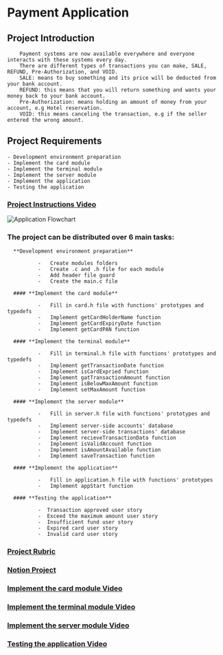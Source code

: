 # Payment Application
  

## Project Introduction
        Payment systems are now available everywhere and everyone interacts with these systems every day.
        There are different types of transactions you can make, SALE, REFUND, Pre-Authorization, and VOID.
        SALE: means to buy something and its price will be deducted from your bank account.
        REFUND: this means that you will return something and wants your money back to your bank account.
        Pre-Authorization: means holding an amount of money from your account, e.g Hotel reservation.
        VOID: this means canceling the transaction, e.g if the seller entered the wrong amount.


## Project Requirements
    - Development environment preparation
    - Implement the card module
    - Implement the terminal module
    - Implement the server module
    - Implement the application
    - Testing the application

### [Project Instructions Video](https://drive.google.com/file/d/1j_cUsUeqjQGy7Qt7IaLZPnssU1n6Qyy1/view?usp=sharing)
![Application Flowchart](https://drive.google.com/file/d/1NwftWZq8P9JkiO7-CAEIahu9OeWqbHHS/view?usp=sharing)


### The project can be distributed over 6 main tasks:

      **Development environment preparation**
      
              -   Create modules folders
              -   Create .c and .h file for each module
              -   Add header file guard
              -   Create the main.c file

      #### **Implement the card module**
      
              -   Fill in card.h file with functions' prototypes and typedefs
              -   Implement getCardHolderName function
              -   Implement getCardExpiryDate function
              -   Implement getCardPAN function

      #### **Implement the terminal module**

              -   Fill in terminal.h file with functions' prototypes and typedefs
              -   Implement getTransactionDate function
              -   Implement isCardExpried function
              -   Implement gatTransactionAmount function
              -   Implement isBelowMaxAmount function
              -   Implement setMaxAmount function

      #### **Implement the server module**

              -   Fill in server.h file with functions' prototypes and typedefs
              -   Implement server-side accounts' database
              -   Implement server-side transactions' database
              -   Implement recieveTransactionData function
              -   Implement isValidAccount function
              -   Implement isAmountAvailable function
              -   Implement saveTransaction function

      #### **Implement the application**

              -   Fill in application.h file with functions' prototypes
              -   Implement appStart function

      #### **Testing the application**

              -  Transaction approved user story
              -  Exceed the maximum amount user story
              -  Insufficient fund user story
              -  Expired card user story
              -  Invalid card user story

### [Project Rubric](https://drive.google.com/file/d/1wwkbG36Q5t9bB7oUNJFR6oiEvDodM-GA/view?usp=sharing)
### [Notion Project](https://www.notion.so/FWD-e0d6e4ee4304402aafd0621a65742a31)

### [Implement the card module Video](https://drive.google.com/drive/folders/1Hz-rbGvAo1RuQSRjge3SJX_NlU7rvye8?usp=sharing)
### [Implement the terminal module Video](https://drive.google.com/drive/folders/1XLm9kIIf7bdv9NM4dnBIPEc9CWMGaijy?usp=sharing)
### [Implement the server module Video](https://drive.google.com/drive/folders/1M8wLTHSzR7DL_gTMRkLFWMB_0ME1DOYP?usp=sharing)
### [Testing the application Video](https://drive.google.com/drive/folders/17y0lFYcrSvfYPuyp8PlcTMGEcKJVrCEJ?usp=sharing)
